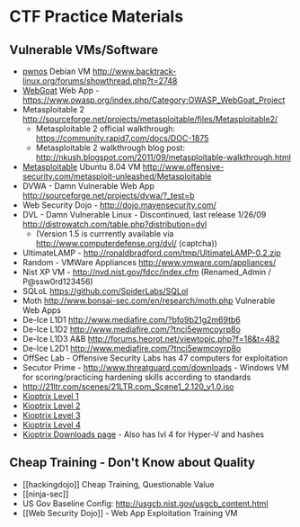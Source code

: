 # CTF Practice Materials

## Vulnerable VMs/Software
* [pwnos]() Debian VM http://www.backtrack-linux.org/forums/showthread.php?t=2748
* [WebGoat]() Web App - https://www.owasp.org/index.php/Category:OWASP_WebGoat_Project
* Metasploitable 2 http://sourceforge.net/projects/metasploitable/files/Metasploitable2/
  * Metasploitable 2 official walkthrough: https://community.rapid7.com/docs/DOC-1875
  * Metasploitable 2 walkthrough blog post: http://nkush.blogspot.com/2011/09/metasploitable-walkthrough.html
* [Metasploitable]() Ubuntu 8.04 VM http://www.offensive-security.com/metasploit-unleashed/Metasploitable
* DVWA - Damn Vulnerable Web App http://sourceforge.net/projects/dvwa/?_test=b
* Web Security Dojo - http://dojo.mavensecurity.com/
* DVL - Damn Vulnerable Linux - Discontinued, last release 1/26/09 http://distrowatch.com/table.php?distribution=dvl
  * (Version 1.5 is currrently available via http://www.computerdefense.org/dvl/   (captcha))
* UltimateLAMP - http://ronaldbradford.com/tmp/UltimateLAMP-0.2.zip
* Random - VMWare Appliances http://www.vmware.com/appliances/
* Nist XP VM - http://nvd.nist.gov/fdcc/index.cfm (Renamed_Admin / P@ssw0rd123456)
* SQLoL https://github.com/SpiderLabs/SQLol
* Moth http://www.bonsai-sec.com/en/research/moth.php Vulnerable Web Apps
* De-Ice L1D1 http://www.mediafire.com/?bfo9b21g2m69tb6
* De-Ice L1D2 http://www.mediafire.com/?tnci5ewmcoyrp8o
* De-Ice L1D3 A&B http://forums.heorot.net/viewtopic.php?f=18&t=482
* De-Ice L2D1 http://www.mediafire.com/?tnci5ewmcoyrp8o
* OffSec Lab - Offensive Security Labs has 47 computers for exploitation
* Secutor Prime - http://www.threatguard.com/downloads - Windows VM for scoring/practicing hardening skills according to standards
* http://21ltr.com/scenes/21LTR.com_Scene1_2.120_v1.0.iso
* [Kioptrix Level 1](http://www.kioptrix.com/dlvm/Kioptrix_Level_1.rar)
* [Kioptrix Level 2](http://www.kioptrix.com/dlvm/Kioptrix_Level_2.rar)
* [Kioptrix Level 3](http://www.kioptrix.com/dlvm/KVM3.rar)
* [Kioptrix Level 4](http://www.kioptrix.com/dlvm/Kioptrix4_vmware.rar)
* [Kioptrix Downloads page](http://www.kioptrix.com/blog/?page_id=135) - Also has lvl 4 for Hyper-V and hashes

## Cheap Training - Don't Know about Quality
* [[hackingdojo]] Cheap Training, Questionable Value <br />
* [[ninja-sec]] <br>
* US Gov Baseline Config: http://usgcb.nist.gov/usgcb_content.html  <Br />
* [[Web Security Dojo]] - Web App Exploitation Training VM